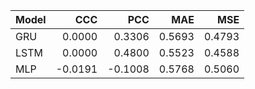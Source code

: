 | Model | CCC | PCC | MAE | MSE |
|---|---:|---:|---:|---:|
| GRU | 0.0000 | 0.3306 | 0.5693 | 0.4793 |
| LSTM | 0.0000 | 0.4800 | 0.5523 | 0.4588 |
| MLP | -0.0191 | -0.1008 | 0.5768 | 0.5060 |

